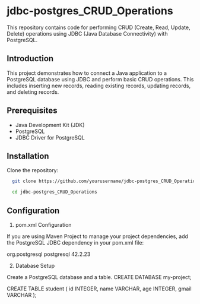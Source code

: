 # jdbc-postgres_CRUD_Operations

This repository contains code for performing CRUD (Create, Read, Update, Delete) operations using JDBC (Java Database Connectivity) with PostgreSQL.

## Introduction

This project demonstrates how to connect a Java application to a PostgreSQL database using JDBC and perform basic CRUD operations. This includes inserting new records, reading existing records, updating records, and deleting records.

## Prerequisites

- Java Development Kit (JDK)
- PostgreSQL
- JDBC Driver for PostgreSQL

## Installation

Clone the repository:

```bash
  git clone https://github.com/yourusername/jdbc-postgres_CRUD_Operations.git

  cd jdbc-postgres_CRUD_Operations
```

## Configuration

1. pom.xml Configuration

If you are using Maven Project to manage your project dependencies, add the PostgreSQL JDBC dependency in your pom.xml file:

<dependency>
    <groupId>org.postgresql</groupId>
    <artifactId>postgresql</artifactId>
    <version>42.2.23</version>
</dependency>
   
   
2. Database Setup

Create a PostgreSQL database and a table.
CREATE DATABASE my-project;

CREATE TABLE student (
id INTEGER,
name VARCHAR,
age INTEGER,
gmail VARCHAR
);
